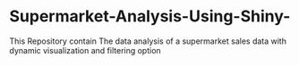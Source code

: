 # Supermarket-Analysis-Using-Shiny-
This Repository contain The data analysis of a supermarket sales data with dynamic visualization and filtering option  
